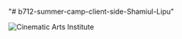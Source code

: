 "# b712-summer-camp-client-side-Shamiul-Lipu" 


![Cinematic Arts Institute](https://i.ibb.co/Fxqz0YX/Screenshot-1.png)
